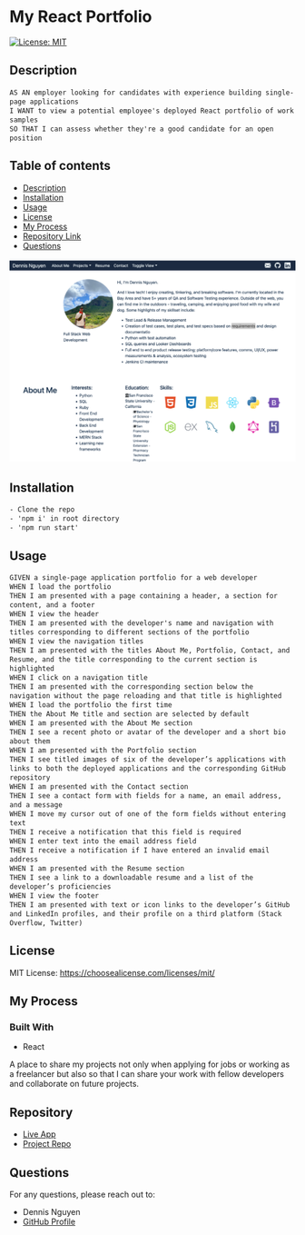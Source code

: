 # My React Portfolio
  
  [![License: MIT](https://img.shields.io/badge/License-MIT-yellow.svg)](https://opensource.org/licenses/MIT)
  ## Description 
    AS AN employer looking for candidates with experience building single-page applications
    I WANT to view a potential employee's deployed React portfolio of work samples
    SO THAT I can assess whether they're a good candidate for an open position
  
  ## Table of contents
  - [Description](#description)
  - [Installation](#installation)
  - [Usage](#usage)
  - [License](#license)
  - [My Process](#my-process)
  - [Repository Link](#repository)
  - [Questions](#questions)
  
![sreenshot](public/portfolio_screenshot.png)
  
  ## Installation

    - Clone the repo
    - 'npm i' in root directory
    - 'npm run start'

  ## Usage
    GIVEN a single-page application portfolio for a web developer
    WHEN I load the portfolio
    THEN I am presented with a page containing a header, a section for content, and a footer
    WHEN I view the header
    THEN I am presented with the developer's name and navigation with titles corresponding to different sections of the portfolio
    WHEN I view the navigation titles
    THEN I am presented with the titles About Me, Portfolio, Contact, and Resume, and the title corresponding to the current section is highlighted
    WHEN I click on a navigation title
    THEN I am presented with the corresponding section below the navigation without the page reloading and that title is highlighted
    WHEN I load the portfolio the first time
    THEN the About Me title and section are selected by default
    WHEN I am presented with the About Me section
    THEN I see a recent photo or avatar of the developer and a short bio about them
    WHEN I am presented with the Portfolio section
    THEN I see titled images of six of the developer’s applications with links to both the deployed applications and the corresponding GitHub repository
    WHEN I am presented with the Contact section
    THEN I see a contact form with fields for a name, an email address, and a message
    WHEN I move my cursor out of one of the form fields without entering text
    THEN I receive a notification that this field is required
    WHEN I enter text into the email address field
    THEN I receive a notification if I have entered an invalid email address
    WHEN I am presented with the Resume section
    THEN I see a link to a downloadable resume and a list of the developer’s proficiencies
    WHEN I view the footer
    THEN I am presented with text or icon links to the developer’s GitHub and LinkedIn profiles, and their profile on a third platform (Stack Overflow, Twitter) 
      
  ## License
  MIT License: https://choosealicense.com/licenses/mit/
  ## My Process
  ### Built With
  - React

A place to share my projects not only when applying for jobs or working as a freelancer but also so that I can share your work with fellow developers and collaborate on future projects.

## Repository
- [Live App](https://j-a-text-editor.herokuapp.com/)
- [Project Repo](https://github.com/dnsnguy08/jate_text_editor)
## Questions
For any questions, please reach out to:
- Dennis Nguyen
- [GitHub Profile](https://github.com/dnsnguy08)

